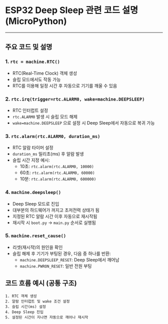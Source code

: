# ESP32 Deep Sleep 관련 코드 설명 (MicroPython)

---

## 주요 코드 및 설명

### 1. `rtc = machine.RTC()`
- RTC(Real-Time Clock) 객체 생성
- 슬립 모드에서도 작동 가능
- RTC를 이용해 일정 시간 후 자동으로 기기를 깨울 수 있음


### 2. `rtc.irq(trigger=rtc.ALARM0, wake=machine.DEEPSLEEP)`
- RTC 인터럽트 설정
- `rtc.ALARM0` 발생 시 슬립 모드 해제
- `wake=machine.DEEPSLEEP` 으로 설정 시 Deep Sleep에서 자동으로 복귀 가능


### 3. `rtc.alarm(rtc.ALARM0, duration_ms)`
- RTC 알람 타이머 설정
- `duration_ms` 밀리초(ms) 후 알람 발생
- 슬립 시간 지정 예시:
  - 10초: `rtc.alarm(rtc.ALARM0, 10000)`
  - 60초: `rtc.alarm(rtc.ALARM0, 60000)`
  - 10분: `rtc.alarm(rtc.ALARM0, 600000)`


### 4. `machine.deepsleep()`
- Deep Sleep 모드로 진입
- 대부분의 하드웨어가 꺼지고 초저전력 상태가 됨
- 지정된 RTC 알람 시간 이후 자동으로 재시작됨
- 재시작 시 `boot.py` → `main.py` 순서로 실행됨


### 5. `machine.reset_cause()`
- 리셋(재시작)의 원인을 확인
- 슬립 해제 후 기기가 부팅된 경우, 다음 중 하나를 반환:
  - `machine.DEEPSLEEP_RESET`: Deep Sleep에서 깨어남
  - `machine.PWRON_RESET`: 일반 전원 부팅


## 코드 흐름 예시 (공통 구조)

```text
1. RTC 객체 생성
2. 알람 인터럽트 및 wake 조건 설정
3. 슬립 시간(ms) 설정
4. Deep Sleep 진입
5. 설정된 시간이 지나면 자동으로 깨어나 재시작
